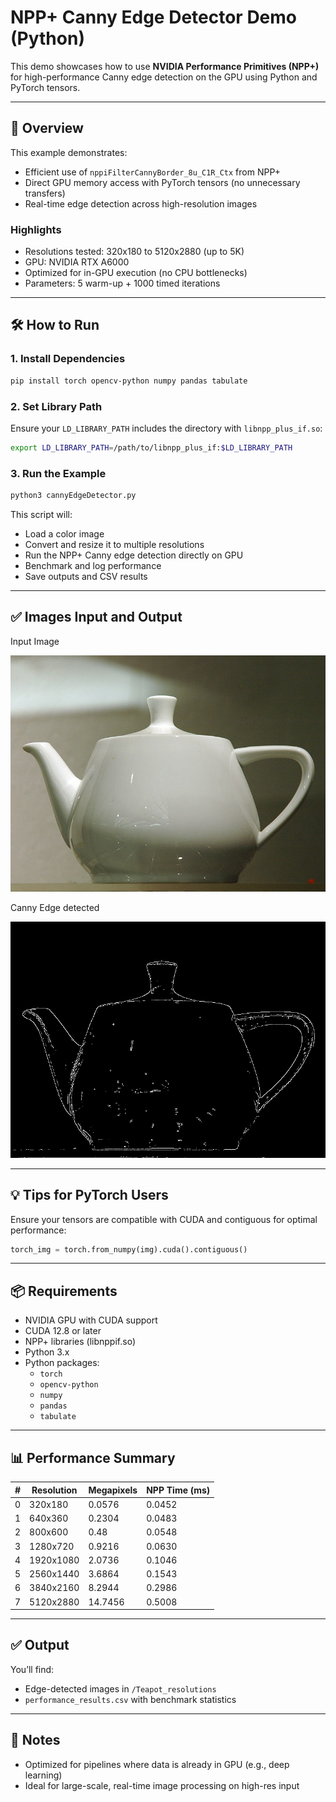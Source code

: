 # NPP+ Canny Edge Detector Demo (Python)

This demo showcases how to use **NVIDIA Performance Primitives (NPP+)** for high-performance Canny edge detection on the GPU using Python and PyTorch tensors.

---

## 🚀 Overview

This example demonstrates:
- Efficient use of `nppiFilterCannyBorder_8u_C1R_Ctx` from NPP+
- Direct GPU memory access with PyTorch tensors (no unnecessary transfers)
- Real-time edge detection across high-resolution images

### Highlights

- Resolutions tested: 320x180 to 5120x2880 (up to 5K)
- GPU: NVIDIA RTX A6000
- Optimized for in-GPU execution (no CPU bottlenecks)
- Parameters: 5 warm-up + 1000 timed iterations

---

## 🛠️ How to Run

### 1. Install Dependencies

```bash
pip install torch opencv-python numpy pandas tabulate
```

### 2. Set Library Path

Ensure your `LD_LIBRARY_PATH` includes the directory with `libnpp_plus_if.so`:
```bash
export LD_LIBRARY_PATH=/path/to/libnpp_plus_if:$LD_LIBRARY_PATH
```

### 3. Run the Example

```bash
python3 cannyEdgeDetector.py
```

This script will:
- Load a color image
- Convert and resize it to multiple resolutions
- Run the NPP+ Canny edge detection directly on GPU
- Benchmark and log performance
- Save outputs and CSV results

---
## ✅ Images Input and Output
Input Image

![Teapot_Resize_800x600](/NPP+/cannyEdgeDetectorPython/Teapot.jpg)

Canny Edge detected

![out_npp_800x600](/NPP+/cannyEdgeDetectorPython/Teapot_resolutions/out_npp_800x600.png)

---
## 💡 Tips for PyTorch Users

Ensure your tensors are compatible with CUDA and contiguous for optimal performance:
```python
torch_img = torch.from_numpy(img).cuda().contiguous()
```

---

## 📦 Requirements

- NVIDIA GPU with CUDA support
- CUDA 12.8 or later
- NPP+ libraries (libnppif.so)
- Python 3.x
- Python packages:
  - `torch`
  - `opencv-python`
  - `numpy`
  - `pandas`
  - `tabulate`

---
## 📊 Performance Summary

| # | Resolution | Megapixels | NPP Time (ms)         |
|---|------------|------------|-----------------------|
| 0 | 320x180    | 0.0576     | 0.0452                |
| 1 | 640x360    | 0.2304     | 0.0483                |
| 2 | 800x600    | 0.48       | 0.0548                |
| 3 | 1280x720   | 0.9216     | 0.0630                |
| 4 | 1920x1080  | 2.0736     | 0.1046                |
| 5 | 2560x1440  | 3.6864     | 0.1543                |
| 6 | 3840x2160  | 8.2944     | 0.2986                |
| 7 | 5120x2880  | 14.7456    | 0.5008                |

---
## ✅ Output

You’ll find:
- Edge-detected images in `/Teapot_resolutions`
- `performance_results.csv` with benchmark statistics


---

## 📍 Notes

- Optimized for pipelines where data is already in GPU (e.g., deep learning)
- Ideal for large-scale, real-time image processing on high-res input